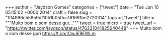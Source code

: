 
+++
author = "Jaydson Gomes"
categories = ["tweet"]
date = "Tue Jun 10 05:15:02 +0000 2014"
draft = false
slug = "1ff4996c55859df1051b050cc161691be2720314"
tags = ["tweet"]
title = """Muito bom o som desse gur..."""
tweet = true
micro = true
tweet_url = "https://twitter.com/jaydson/status/476231041825640448"
+++
Muito bom o som desse guri https://t.co/ICwJE9EWLm
